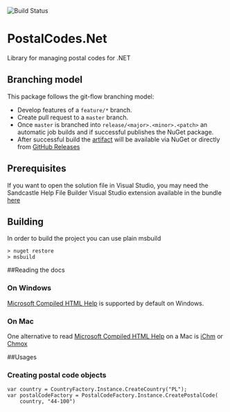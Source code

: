 ![Build Status](https://ci.appveyor.com/api/projects/status/3yy3dok9mnsld6d8/branch/master)

# PostalCodes.Net
Library for managing postal codes for .NET

## Branching model

This package follows the git-flow branching model:
* Develop features of a ```feature/*``` branch.
* Create pull request to a ```master``` branch.
* Once ```master``` is branched into ```release/<major>.<minor>.<patch>``` an automatic job builds and if successful publishes the NuGet package.
* After successful build the [artifact](https://www.nuget.org/packages/PostalCodes/) will be available via NuGet or directly from [GitHub Releases](https://github.com/Cimpress-MCP/PostalCodes.Net/releases)

## Prerequisites ##

If you want to open the solution file in Visual Studio, you may need the Sandcastle Help File Builder Visual Studio extension available in the bundle [here](https://github.com/EWSoftware/SHFB/releases)

## Building ##

In order to build the project you can use plain msbuild

```
> nuget restore
> msbuild
```

##Reading the docs

### On Windows

[Microsoft Compiled HTML Help](http://en.wikipedia.org/wiki/Microsoft_Compiled_HTML_Help) is supported by default on Windows.

### On Mac

One alternative to read [Microsoft Compiled HTML Help](http://en.wikipedia.org/wiki/Microsoft_Compiled_HTML_Help) on a Mac is [iChm](https://code.google.com/p/ichm/) or [Chmox](http://chmox.sourceforge.net)

##Usages

### Creating postal code objects

```
var country = CountryFactory.Instance.CreateCountry("PL");
var postalCodeFactory = PostalCodeFactory.Instance.CreatePostalCode(
	country, "44-100")	
```